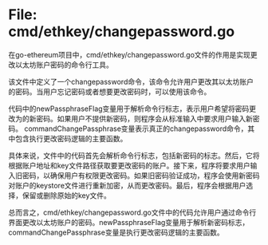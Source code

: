 # File: cmd/ethkey/changepassword.go

在go-ethereum项目中，cmd/ethkey/changepassword.go文件的作用是实现更改以太坊账户密码的命令行工具。

该文件中定义了一个changepassword命令，该命令允许用户更改其以太坊账户的密码。当用户忘记密码或者想要更改密码时，可以使用该命令。

代码中的newPassphraseFlag变量用于解析命令行标志，表示用户希望将密码更改为的新密码。如果用户不提供新密码，则程序会从标准输入中要求用户输入新密码。
commandChangePassphrase变量表示真正的changepassword命令，其中包含执行更改密码逻辑的主要函数。

具体来说，文件中的代码首先会解析命令行标志，包括新密码的标志。然后，它将根据账户地址和key文件路径获取要更改密码的账户。接下来，程序将要求用户输入旧密码，以确保用户有权限更改密码。如果旧密码验证成功，程序会使用新密码对账户的keystore文件进行重新加密，从而更改密码。最后，程序会根据用户选择，保留或删除原始的key文件。

总而言之，cmd/ethkey/changepassword.go文件中的代码允许用户通过命令行界面更改以太坊账户的密码。newPassphraseFlag变量用于解析新密码标志，commandChangePassphrase变量是执行更改密码逻辑的主要函数。

